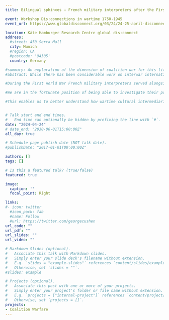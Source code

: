 ```yaml
---
title: Bilingual sphinxes – French military interpreters after the First World War

event: Workshop Dis:connections in wartime 1750-1945
event_url: https://www.globaldisconnect.org/03/24/24-25-april-disconnections-in-wartime-1750-1945/

location: Käte Hamburger Research Centre global dis:connect
address:
  #street: 450 Serra Mall
  city: Munich
  #region: CA
  #postcode: '94305'
  country: Germany

#summary: An exploration of the dimension of coalition war for this little-studied conflict.
#abstract: While there has been considerable work on interwar internationalist and/or pacifist movements in general and on veterans in those structures in particular, there has not been much work on the specific role of FWW cultural intermediaries in the interwar period.

#During the First World War French military interpreters served alongside the British and American troops to both facilitate their logistical experience of warfare and to cover liaison needs between adjacent units. They form a fascinating body of intercultural mediators as they are at once clearly identified with a specific uniform, yet also trained almost exclusively on the job with no prior preparation before the war. While their exact number cannot be determined due to disparities in the conservation of archival sources produced in various military bases, it is safe to say that we are talking about at least 6-8000 individuals.

#We are in the fortunate position of being able to investigate their post-war roles through two separate and complementary avenues - on the one hand a small number of public intellectual figures including André Maurois, Victor Huguet, and Paul Mantoux become respected authorities on Britain in general and Anglo-French relations in particular. Their publications give us insight into the public role of the intercultural mediator in the interwar years. On the other hand, two separate veterans’ associations for military interpreters provide comradeship but also practical assistance as linguistic exchanges are sought for the children of military interpreters and a variety of bi- and international events organised.

#This enables us to better understand how wartime cultural intermediaries go on to act in the international sphere afterwards, creating continuities in peacetime from their wartime roles.


# Talk start and end times.
#   End time can optionally be hidden by prefixing the line with `#`.
date: "2024-04-24"
# date_end: "2030-06-01T15:00:00Z"
all_day: true

# Schedule page publish date (NOT talk date).
#publishDate: "2017-01-01T00:00:00Z"

authors: []
tags: []

# Is this a featured talk? (true/false)
featured: true

image:
  caption: ''
  focal_point: Right

links:
#- icon: twitter
  #icon_pack: fab
  #name: Follow
  #url: https://twitter.com/georgecushen
url_code: ""
url_pdf: ""
url_slides: ""
url_video: ""

# Markdown Slides (optional).
#   Associate this talk with Markdown slides.
#   Simply enter your slide deck's filename without extension.
#   E.g. `slides = "example-slides"` references `content/slides/example-slides.md`.
#   Otherwise, set `slides = ""`.
#slides: example

# Projects (optional).
#   Associate this post with one or more of your projects.
#   Simply enter your project's folder or file name without extension.
#   E.g. `projects = ["internal-project"]` references `content/project/deep-learning/index.md`.
#   Otherwise, set `projects = []`.
projects:
- Coalition Warfare
---
```



